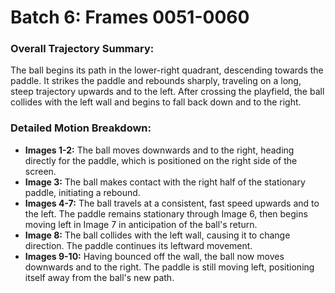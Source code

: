 # Batch 6: Frames 0051-0060

### Overall Trajectory Summary:
The ball begins its path in the lower-right quadrant, descending towards the paddle. It strikes the paddle and rebounds sharply, traveling on a long, steep trajectory upwards and to the left. After crossing the playfield, the ball collides with the left wall and begins to fall back down and to the right.

### Detailed Motion Breakdown:
*   **Images 1-2:** The ball moves downwards and to the right, heading directly for the paddle, which is positioned on the right side of the screen.
*   **Image 3:** The ball makes contact with the right half of the stationary paddle, initiating a rebound.
*   **Images 4-7:** The ball travels at a consistent, fast speed upwards and to the left. The paddle remains stationary through Image 6, then begins moving left in Image 7 in anticipation of the ball's return.
*   **Image 8:** The ball collides with the left wall, causing it to change direction. The paddle continues its leftward movement.
*   **Images 9-10:** Having bounced off the wall, the ball now moves downwards and to the right. The paddle is still moving left, positioning itself away from the ball's new path.
